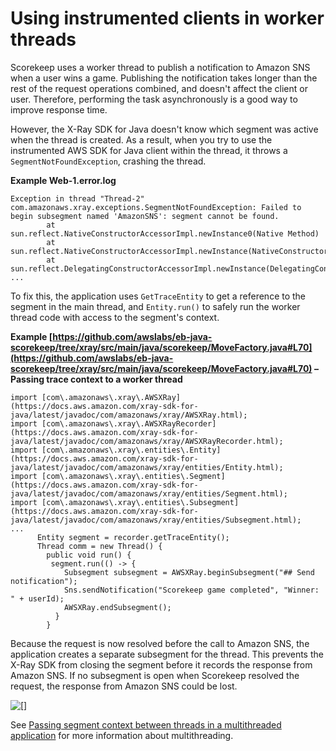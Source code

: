 # Using instrumented clients in worker threads<a name="scorekeep-workerthreads"></a>

Scorekeep uses a worker thread to publish a notification to Amazon SNS when a user wins a game\. Publishing the notification takes longer than the rest of the request operations combined, and doesn't affect the client or user\. Therefore, performing the task asynchronously is a good way to improve response time\.

However, the X\-Ray SDK for Java doesn't know which segment was active when the thread is created\. As a result, when you try to use the instrumented AWS SDK for Java client within the thread, it throws a `SegmentNotFoundException`, crashing the thread\.

**Example Web\-1\.error\.log**  

```
Exception in thread "Thread-2" com.amazonaws.xray.exceptions.SegmentNotFoundException: Failed to begin subsegment named 'AmazonSNS': segment cannot be found.
        at sun.reflect.NativeConstructorAccessorImpl.newInstance0(Native Method)
        at sun.reflect.NativeConstructorAccessorImpl.newInstance(NativeConstructorAccessorImpl.java:62)
        at sun.reflect.DelegatingConstructorAccessorImpl.newInstance(DelegatingConstructorAccessorImpl.java:45)
...
```

To fix this, the application uses `GetTraceEntity` to get a reference to the segment in the main thread, and `Entity.run()` to safely run the worker thread code with access to the segment's context\.

**Example [https://github.com/awslabs/eb-java-scorekeep/tree/xray/src/main/java/scorekeep/MoveFactory.java#L70](https://github.com/awslabs/eb-java-scorekeep/tree/xray/src/main/java/scorekeep/MoveFactory.java#L70) – Passing trace context to a worker thread**  

```
import [com\.amazonaws\.xray\.AWSXRay](https://docs.aws.amazon.com/xray-sdk-for-java/latest/javadoc/com/amazonaws/xray/AWSXRay.html);
import [com\.amazonaws\.xray\.AWSXRayRecorder](https://docs.aws.amazon.com/xray-sdk-for-java/latest/javadoc/com/amazonaws/xray/AWSXRayRecorder.html);
import [com\.amazonaws\.xray\.entities\.Entity](https://docs.aws.amazon.com/xray-sdk-for-java/latest/javadoc/com/amazonaws/xray/entities/Entity.html);
import [com\.amazonaws\.xray\.entities\.Segment](https://docs.aws.amazon.com/xray-sdk-for-java/latest/javadoc/com/amazonaws/xray/entities/Segment.html);
import [com\.amazonaws\.xray\.entities\.Subsegment](https://docs.aws.amazon.com/xray-sdk-for-java/latest/javadoc/com/amazonaws/xray/entities/Subsegment.html);
...
      Entity segment = recorder.getTraceEntity();
      Thread comm = new Thread() {
        public void run() {
         segment.run(() -> {
            Subsegment subsegment = AWSXRay.beginSubsegment("## Send notification");
            Sns.sendNotification("Scorekeep game completed", "Winner: " + userId);
            AWSXRay.endSubsegment();
          }
        }
```

Because the request is now resolved before the call to Amazon SNS, the application creates a separate subsegment for the thread\. This prevents the X\-Ray SDK from closing the segment before it records the response from Amazon SNS\. If no subsegment is open when Scorekeep resolved the request, the response from Amazon SNS could be lost\.

![\[\]](http://docs.aws.amazon.com/xray/latest/devguide/images/scorekeep-workerthread.png)

See [Passing segment context between threads in a multithreaded application](xray-sdk-java-multithreading.md) for more information about multithreading\.